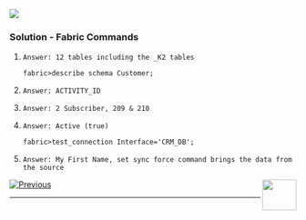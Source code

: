    
![](/academy/Training_Level_1/03_fabric_basic_LU/images/Solution.png) 

### Solution - Fabric Commands

1. `Answer: 12 tables including the _K2 tables`

   `fabric>describe schema Customer;`

2. `Answer: ACTIVITY_ID`

3. `Answer: 2 Subscriber, 209 & 210`

4. `Answer: Active (true)`

   `fabric>test_connection Interface='CRM_DB';`

5. `Answer: My First Name, set sync force command brings the data from the source`



 
[![Previous](/articles/images/Previous.png)](/academy/Training_Level_1/04_fabric_runtime/04_fabric_basic_commands.md)[<img align="right" width="60" height="54" src="/articles/images/Next.png">](/academy/Training_Level_1/04_fabric_runtime/06_cassandra_main_keyspaces_and_commands.md)


------


